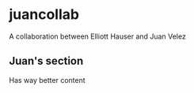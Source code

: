 juancollab
==========

A collaboration between Elliott Hauser and Juan Velez

## Juan's section

Has way better content